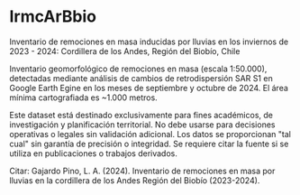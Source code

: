 # IrmcArBbio


Inventario de remociones en masa inducidas por lluvias en los inviernos de 2023 - 2024: Cordillera de los Andes, Región del Biobío, Chile

Inventario geomorfológico de remociones en masa (escala 1:50.000), detectadas mediante análisis de cambios de retrodispersión SAR S1 en Google Earth Egine en los meses de septiembre y octubre de 2024. El área mínima cartografiada es ~1.000 metros. 

Este dataset está destinado exclusivamente para fines académicos, de investigación y planificación territorial. No debe usarse para decisiones operativas o legales sin validación adicional. Los datos se proporcionan "tal cual" sin garantía de precisión o integridad. Se requiere citar la fuente si se utiliza en publicaciones o trabajos derivados.

Citar:
Gajardo Pino, L. A. (2024). Inventario de remociones en masa por lluvias en la cordillera de los Andes Región del Biobío (2023-2024). 


